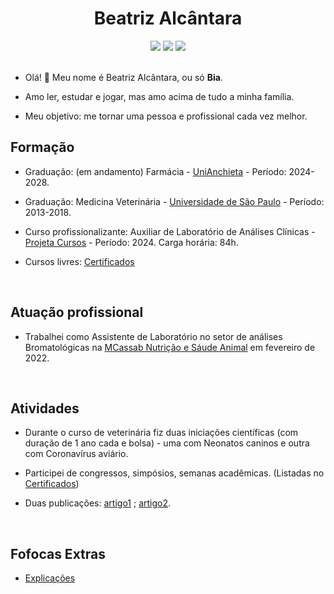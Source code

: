 <h1 align="center">Beatriz Alcântara</h1>

<div align="center">
<a href = "mailto:alcantaral.beatriz@gmail.com"><img src="https://img.shields.io/badge/-Gmail-%23333?style=flat&logo=gmail&logoColor=white"></a>
<a href="https://www.linkedin.com/in/beatriz-alcantara-8a750b159/" target="_blank"><img src="https://img.shields.io/badge/-LinkedIn-%23333?style=flat&logo=linkedin"></a>
<a href="http://lattes.cnpq.br/4030442243713832" target="_blank"><img src="https://img.shields.io/static/v1?label=&message=Lattes&color=%23333"></a>

</div>
<br>

* Olá! :vulcan_salute: Meu nome é Beatriz Alcântara, ou só <b>Bia</b>.

* Amo ler, estudar e jogar, mas amo acima de tudo a minha família. 

* Meu objetivo: me tornar uma pessoa e profissional cada vez melhor.

<h2>Formação</h2>

* Graduação: (em andamento) Farmácia - [UniAnchieta](https://anchieta.br/presencial/farmacia/) - Período: 2024-2028.

* Graduação: Medicina Veterinária - [Universidade de São Paulo](http://portal.fmvz.usp.br/) - Período: 2013-2018.

* Curso profissionalizante: Auxiliar de Laboratório de Análises Clínicas - [Projeta Cursos](https://www.projetacursos.com.br/curso/auxiliar-de-laboratorio-de-analises-clinicas-) - Período: 2024. Carga horária: 84h.

* Cursos livres: [Certificados](./evidences/README.md)

<br>

<h2>Atuação profissional</h2>

* Trabalhei como Assistente de Laboratório no setor de análises Bromatológicas na [MCassab Nutrição e Sáude Animal](https://www.mcassab.com.br/nutricao-e-saude-animal/) em fevereiro de 2022.

<br>

<h2>Atividades</h2>

* Durante o curso de veterinária fiz duas iniciações científicas (com duração de 1 ano cada e bolsa) - uma com Neonatos caninos e outra com Coronavírus aviário.

* Participei de congressos, simpósios, semanas acadêmicas. (Listadas no [Certificados](./evidences/README.md))

* Duas publicações: [artigo1](https://www.revistas.usp.br/bjvras/article/view/166086/161852) ; [artigo2](https://www.scielo.br/j/gmb/a/mW6TWPVYBr6hKwrrGcfXF4n/?lang=en).

<br>

<h2>Fofocas Extras</h2>

* [Explicações](./fofocas.md)
